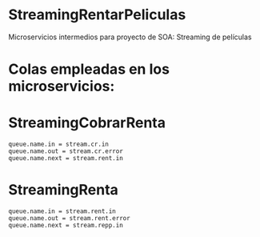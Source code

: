 # StreamingRentarPeliculas
Microservicios intermedios para proyecto de SOA: Streaming de películas

# Colas empleadas en los microservicios:
# StreamingCobrarRenta
```
queue.name.in = stream.cr.in
queue.name.out = stream.cr.error
queue.name.next = stream.rent.in
```
# StreamingRenta
```
queue.name.in = stream.rent.in
queue.name.out = stream.rent.error
queue.name.next = stream.repp.in
```
